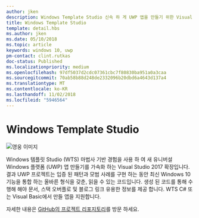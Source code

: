 ```yaml
---
author: jken
description: Windows Template Studio 신속 하 게 UWP 앱을 만들기 위한 Visual Studio 확장입니다.
title: Windows Template Studio
template: detail.hbs
ms.author: jken
ms.date: 05/10/2018
ms.topic: article
keywords: windows 10, uwp
pm-contact: clint.rutkas
doc-status: Published
ms.localizationpriority: medium
ms.openlocfilehash: 97df5037d2cdc07361cbc7f80830ba951a0a3caa
ms.sourcegitcommit: 70ab58b88d248de2332096b20dbd6a4643d137a4
ms.translationtype: MT
ms.contentlocale: ko-KR
ms.lasthandoff: 11/02/2018
ms.locfileid: "5946564"
---
```

# <a name="windows-template-studio"></a>Windows Template Studio

![영웅 이미지](images/wts1.png)

Windows 템플릿 Studio (WTS) 마법사 기반 경험을 사용 하 여 새 유니버설 Windows 플랫폼 (UWP) 앱 만들기를 가속화 하는 Visual Studio 2017 확장입니다. 결과 UWP 프로젝트는 입증 된 패턴과 모범 사례를 구현 하는 동안 최신 Windows 10 기능을 통합 하는 올바른 형식을 갖춘, 읽을 수 있는 코드입니다. 생성 된 코드를 통해 수행해 해야 문서, 스택 오버플로 및 블로그 링크 유용한 정보를 제공 합니다. WTS C# 또는 Visual Basic에서 만들 앱을 지원합니다.

자세한 내용은 [GitHub의 프로젝트 리포지토리](https://github.com/microsoft/windowsTemplateStudio)를 방문 하세요.

